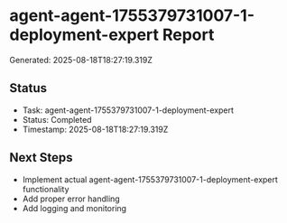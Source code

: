 # agent-agent-1755379731007-1-deployment-expert Report

Generated: 2025-08-18T18:27:19.319Z

## Status
- Task: agent-agent-1755379731007-1-deployment-expert
- Status: Completed
- Timestamp: 2025-08-18T18:27:19.319Z

## Next Steps
- Implement actual agent-agent-1755379731007-1-deployment-expert functionality
- Add proper error handling
- Add logging and monitoring
